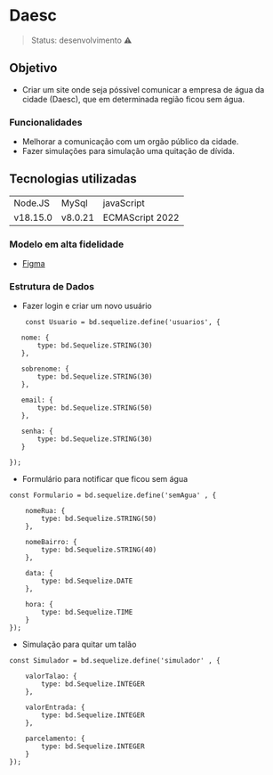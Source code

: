 <h1> Daesc </h1>

> Status: desenvolvimento ⚠️

## Objetivo
* Criar um site onde seja póssivel comunicar a empresa de água da cidade (Daesc), que em determinada região ficou sem água.

### Funcionalidades 
* Melhorar a comunicação com um orgão público da cidade.
* Fazer simulações para simulação uma quitação de dívida.


## Tecnologias utilizadas 
<table> 
<tr>
<td>Node.JS </td>
<td> MySql </td>
<td>javaScript </td>
</tr>
<tr>
<td>v18.15.0</td>
<td>v8.0.21</td>
<td>ECMAScript 2022</td>
</tr>

</table>


### Modelo em alta fidelidade
* <a href = "https://www.figma.com/file/Aeboe8zfAXq3nheiBtrRKn/StoryBoard%2F%2FKau%C3%A3?node-id=0%3A1" > Figma </a> 


 ### Estrutura de Dados
 
 * Fazer login e criar um novo usuário 
 ~~~~MySql
     const Usuario = bd.sequelize.define('usuarios', {

    nome: {
        type: bd.Sequelize.STRING(30)
    },

    sobrenome: {
        type: bd.Sequelize.STRING(30)
    },

    email: {
        type: bd.Sequelize.STRING(50)
    },

    senha: {
        type: bd.Sequelize.STRING(30)
    }
    
});
~~~~

* Formulário para notificar que ficou sem água
~~~~MySql
const Formulario = bd.sequelize.define('semAgua' , {

    nomeRua: {
        type: bd.Sequelize.STRING(50)
    },

    nomeBairro: {
        type: bd.Sequelize.STRING(40)
    },

    data: {
        type: bd.Sequelize.DATE
    },
    
    hora: {
        type: bd.Sequelize.TIME
    }
});
~~~~

* Simulação para quitar um talão
~~~~MySql
const Simulador = bd.sequelize.define('simulador' , {

    valorTalao: {
        type: bd.Sequelize.INTEGER
    },

    valorEntrada: {
        type: bd.Sequelize.INTEGER
    },

    parcelamento: {
        type: bd.Sequelize.INTEGER
    }
});
~~~~
